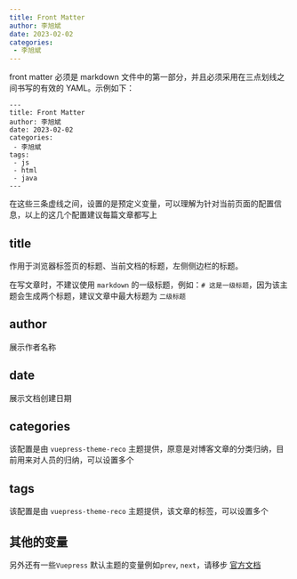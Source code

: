 ```yaml
---
title: Front Matter
author: 李旭斌
date: 2023-02-02
categories:
 - 李旭斌
---
```


front matter 必须是 markdown 文件中的第一部分，并且必须采用在三点划线之间书写的有效的 YAML。示例如下：

```
---
title: Front Matter
author: 李旭斌
date: 2023-02-02
categories:
 - 李旭斌
tags:
 - js
 - html
 - java
---
```

在这些三条虚线之间，设置的是预定义变量，可以理解为针对当前页面的配置信息，以上的这几个配置建议每篇文章都写上

## title

作用于浏览器标签页的标题、当前文档的标题，左侧侧边栏的标题。 

在写文章时，不建议使用 `markdown` 的一级标题，例如：`# 这是一级标题`，因为该主题会生成两个标题，建议文章中最大标题为 `二级标题`

## author

展示作者名称

## date

展示文档创建日期

## categories

该配置是由 `vuepress-theme-reco` 主题提供，原意是对博客文章的分类归纳，目前用来对人员的归纳，可以设置多个

## tags

该配置是由 `vuepress-theme-reco` 主题提供，该文章的标签，可以设置多个

## 其他的变量

另外还有一些`Vuepress` 默认主题的变量例如`prev`, `next`，请移步 [官方文档](https://vuepress.vuejs.org/zh/guide/frontmatter.html)